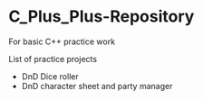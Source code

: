 # C_Plus_Plus-Repository
 For basic C++ practice work

List of practice projects
- DnD Dice roller
- DnD character sheet and party manager

